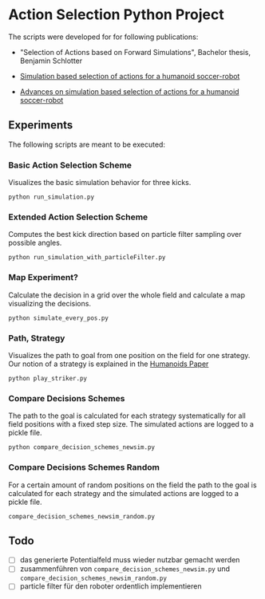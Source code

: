 # Action Selection Python Project

The scripts were developed for for following publications:

* "Selection of Actions based on Forward Simulations", Bachelor thesis, Benjamin Schlotter 

* [Simulation based selection of actions for a humanoid soccer-robot](http://www.naoteamhumboldt.de/wp-content/papercite-data/pdf/2016-mellmannschlotterblum.pdf)

* [Advances on simulation based selection of actions for a humanoid soccer-robot](http://www.naoteamhumboldt.de/wp-content/papercite-data/pdf/hsr-mellmannschlotter-17.pdf)

## Experiments
The following scripts are meant to be executed:

### Basic Action Selection Scheme
Visualizes the basic simulation behavior for three kicks.  
```
python run_simulation.py
```

### Extended  Action Selection Scheme
Computes the best kick direction based on particle filter sampling over possible angles. 
```
python run_simulation_with_particleFilter.py
```

### Map Experiment?
Calculate the decision in a grid over the whole field and calculate a map visualizing the decisions.
```
python simulate_every_pos.py
```

### Path, Strategy
Visualizes the path to goal from one position on the field for one strategy. Our notion of a strategy is explained in the [Humanoids Paper](http://www.naoteamhumboldt.de/wp-content/papercite-data/pdf/hsr-mellmannschlotter-17.pdf)  
```
python play_striker.py
```

### Compare Decisions Schemes
The path to the goal is calculated for each strategy systematically for all field positions with a fixed step size. The simulated actions are logged to a pickle file. 
```
python compare_decision_schemes_newsim.py
```

### Compare Decisions Schemes Random
For a certain amount of random positions on the field the path to the goal is calculated for each strategy and the simulated actions are logged to a pickle file. 
```
compare_decision_schemes_newsim_random.py
```

## Todo
- [ ] das generierte Potentialfeld muss wieder nutzbar gemacht werden  
- [ ] zusammenführen von `compare_decision_schemes_newsim.py` und `compare_decision_schemes_newsim_random.py`  
- [ ] particle filter für den roboter ordentlich implementieren  
